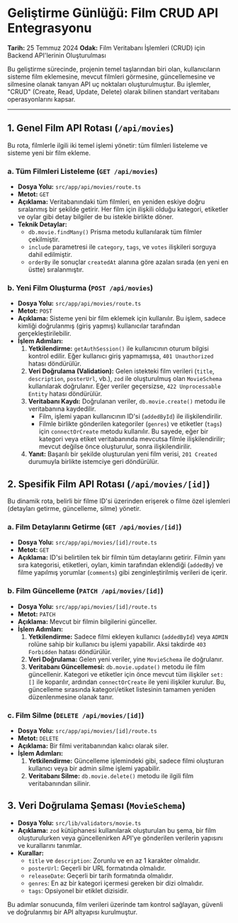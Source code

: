 # Geliştirme Günlüğü: Film CRUD API Entegrasyonu

**Tarih:** 25 Temmuz 2024
**Odak:** Film Veritabanı İşlemleri (CRUD) için Backend API'lerinin Oluşturulması

Bu geliştirme sürecinde, projenin temel taşlarından biri olan, kullanıcıların sisteme film eklemesine, mevcut filmleri görmesine, güncellemesine ve silmesine olanak tanıyan API uç noktaları oluşturulmuştur. Bu işlemler, "CRUD" (Create, Read, Update, Delete) olarak bilinen standart veritabanı operasyonlarını kapsar.

---

## 1. Genel Film API Rotası (`/api/movies`)

Bu rota, filmlerle ilgili iki temel işlemi yönetir: tüm filmleri listeleme ve sisteme yeni bir film ekleme.

### a. Tüm Filmleri Listeleme (`GET /api/movies`)

- **Dosya Yolu:** `src/app/api/movies/route.ts`
- **Metot:** `GET`
- **Açıklama:** Veritabanındaki tüm filmleri, en yeniden eskiye doğru sıralanmış bir şekilde getirir. Her film için ilişkili olduğu kategori, etiketler ve oylar gibi detay bilgiler de bu istekle birlikte döner.
- **Teknik Detaylar:**
  - `db.movie.findMany()` Prisma metodu kullanılarak tüm filmler çekilmiştir.
  - `include` parametresi ile `category`, `tags`, ve `votes` ilişkileri sorguya dahil edilmiştir.
  - `orderBy` ile sonuçlar `createdAt` alanına göre azalan sırada (en yeni en üstte) sıralanmıştır.

### b. Yeni Film Oluşturma (`POST /api/movies`)

- **Dosya Yolu:** `src/app/api/movies/route.ts`
- **Metot:** `POST`
- **Açıklama:** Sisteme yeni bir film eklemek için kullanılır. Bu işlem, sadece kimliği doğrulanmış (giriş yapmış) kullanıcılar tarafından gerçekleştirilebilir.
- **İşlem Adımları:**
  1.  **Yetkilendirme:** `getAuthSession()` ile kullanıcının oturum bilgisi kontrol edilir. Eğer kullanıcı giriş yapmamışsa, `401 Unauthorized` hatası döndürülür.
  2.  **Veri Doğrulama (Validation):** Gelen istekteki film verileri (`title`, `description`, `posterUrl`, vb.), `zod` ile oluşturulmuş olan `MovieSchema` kullanılarak doğrulanır. Eğer veriler geçersizse, `422 Unprocessable Entity` hatası döndürülür.
  3.  **Veritabanı Kaydı:** Doğrulanan veriler, `db.movie.create()` metodu ile veritabanına kaydedilir.
      - Film, işlemi yapan kullanıcının ID'si (`addedById`) ile ilişkilendirilir.
      - Filmle birlikte gönderilen kategoriler (`genres`) ve etiketler (`tags`) için `connectOrCreate` metodu kullanılır. Bu sayede, eğer bir kategori veya etiket veritabanında mevcutsa filmle ilişkilendirilir; mevcut değilse önce oluşturulur, sonra ilişkilendirilir.
  4.  **Yanıt:** Başarılı bir şekilde oluşturulan yeni film verisi, `201 Created` durumuyla birlikte istemciye geri döndürülür.

## 2. Spesifik Film API Rotası (`/api/movies/[id]`)

Bu dinamik rota, belirli bir filme ID'si üzerinden erişerek o filme özel işlemleri (detayları getirme, güncelleme, silme) yönetir.

### a. Film Detaylarını Getirme (`GET /api/movies/[id]`)

- **Dosya Yolu:** `src/app/api/movies/[id]/route.ts`
- **Metot:** `GET`
- **Açıklama:** ID'si belirtilen tek bir filmin tüm detaylarını getirir. Filmin yanı sıra kategorisi, etiketleri, oyları, kimin tarafından eklendiği (`addedBy`) ve filme yapılmış yorumlar (`comments`) gibi zenginleştirilmiş verileri de içerir.

### b. Film Güncelleme (`PATCH /api/movies/[id]`)

- **Dosya Yolu:** `src/app/api/movies/[id]/route.ts`
- **Metot:** `PATCH`
- **Açıklama:** Mevcut bir filmin bilgilerini günceller.
- **İşlem Adımları:**
  1.  **Yetkilendirme:** Sadece filmi ekleyen kullanıcı (`addedById`) veya `ADMIN` rolüne sahip bir kullanıcı bu işlemi yapabilir. Aksi takdirde `403 Forbidden` hatası döndürülür.
  2.  **Veri Doğrulama:** Gelen yeni veriler, yine `MovieSchema` ile doğrulanır.
  3.  **Veritabanı Güncellemesi:** `db.movie.update()` metodu ile film güncellenir. Kategori ve etiketler için önce mevcut tüm ilişkiler `set: []` ile koparılır, ardından `connectOrCreate` ile yeni ilişkiler kurulur. Bu, güncelleme sırasında kategori/etiket listesinin tamamen yeniden düzenlenmesine olanak tanır.

### c. Film Silme (`DELETE /api/movies/[id]`)

- **Dosya Yolu:** `src/app/api/movies/[id]/route.ts`
- **Metot:** `DELETE`
- **Açıklama:** Bir filmi veritabanından kalıcı olarak siler.
- **İşlem Adımları:**
  1.  **Yetkilendirme:** Güncelleme işlemindeki gibi, sadece filmi oluşturan kullanıcı veya bir admin silme işlemi yapabilir.
  2.  **Veritabanı Silme:** `db.movie.delete()` metodu ile ilgili film veritabanından silinir.

## 3. Veri Doğrulama Şeması (`MovieSchema`)

- **Dosya Yolu:** `src/lib/validators/movie.ts`
- **Açıklama:** `zod` kütüphanesi kullanılarak oluşturulan bu şema, bir film oluşturulurken veya güncellenirken API'ye gönderilen verilerin yapısını ve kurallarını tanımlar.
- **Kurallar:**
  - `title` ve `description`: Zorunlu ve en az 1 karakter olmalıdır.
  - `posterUrl`: Geçerli bir URL formatında olmalıdır.
  - `releaseDate`: Geçerli bir tarih formatında olmalıdır.
  - `genres`: En az bir kategori içermesi gereken bir dizi olmalıdır.
  - `tags`: Opsiyonel bir etiklet dizisidir.

Bu adımlar sonucunda, film verileri üzerinde tam kontrol sağlayan, güvenli ve doğrulanmış bir API altyapısı kurulmuştur.
